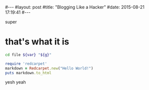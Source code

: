 #---
#layout: post
#title:  "Blogging Like a Hacker"
#date:   2015-08-21 17:19:41
#---


super

# that's what it is



```bash
cd file ${var} "${g}"
```

```ruby
require 'redcarpet'
markdown = Redcarpet.new("Hello World!")
puts markdown.to_html
```
 
 
yesh yeah
